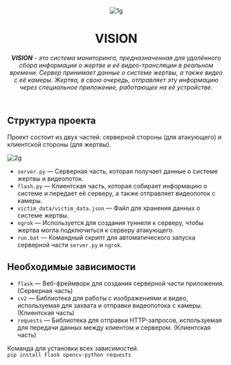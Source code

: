 <header>

![1g](https://github.com/user-attachments/assets/9ccbb479-f5e6-4e3e-8946-9c7b0939294d)

# VISION

_**VISION** - это система мониторинга, предназначенная для удалённого сбора информации о жертве и её видео-трансляции в реальном времени. Сервер принимает данные о системе жертвы, 
а также видео с её камеры. Жертва, в свою очередь, отправляет эту информацию через специальное приложение, работающее на её устройстве._

</header>

## Структура проекта

Проект состоит из двух частей: серверной стороны (для атакующего) и клиентской стороны (для жертвы).

![2g](https://github.com/user-attachments/assets/5b5ce637-7ee7-4aa7-bd36-f52c85afa240)

- `server.py` — Серверная часть, которая получает данные о системе жертвы и видеопоток.
- `flash.py` — Клиентская часть, которая собирает информацию о системе и передает её серверу, а также отправляет видеопоток с камеры.
- `victim_data/victim_data.json` — Файл для хранения данных о системе жертвы.
- `ngrok` — Используется для создания туннеля к серверу, чтобы жертва могла подключиться к серверу атакующего.
- `run.bat` — Командный скрипт для автоматического запуска серверной части `server.py` и `ngrok`.

## Необходимые зависимости

- `flask` — Веб-фреймворк для создания серверной части приложения. (Серверная часть)
- `cv2` — Библиотека для работы с изображениями и видео, используемая для захвата и отправки видеопотока с камеры. (Клиентская часть)
- `requests` — Библиотека для отправки HTTP-запросов, используемая для передачи данных между клиентом и сервером. (Клиентская часть)

Команда для установки всех зависимостей.  
`pip install Flask opencv-python requests` 


